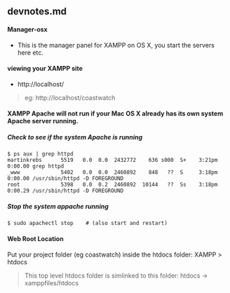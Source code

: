 ## devnotes.md

#### Manager-osx

- This is the manager panel for XAMPP on OS X, you start the servers here etc.

#### viewing your XAMPP site
- http://localhost/<your project folder name>

> eg: http://localhost/coastwatch

#### XAMPP Apache will not run if your Mac OS X already has its own system Apache server running.

##### Check to see if the system Apache is running
```
$ ps aux | grep httpd
martinkrebs      5519   0.0  0.0  2432772    636 s000  S+    3:21pm   0:00.00 grep httpd
_www             5402   0.0  0.0  2460892    848   ??  S     3:18pm   0:00.00 /usr/sbin/httpd -D FOREGROUND
root             5398   0.0  0.2  2460892  10144   ??  Ss    3:18pm   0:00.29 /usr/sbin/httpd -D FOREGROUND
```

##### Stop the system appache running
```
$ sudo apachectl stop    # (also start and restart)
```

#### Web Root Location

Put your project folder (eg coastwatch) inside the htdocs folder:
XAMPP > htdocs

> This top level htdocs folder is simlinked to this folder:
> htdocs -> xamppfiles/htdocs
